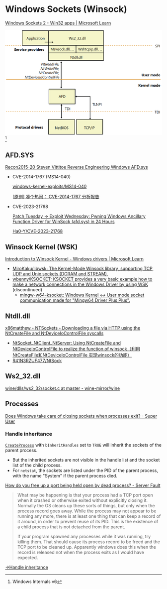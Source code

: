 # Windows Sockets (Winsock)
[Windows Sockets 2 - Win32 apps | Microsoft Learn](https://learn.microsoft.com/en-us/windows/win32/winsock/windows-sockets-start-page-2)

![](images/Winsock/image.png)[^winter]

## AFD.SYS
[Recon2015-20 Steven Vittitoe Reverse Engineering Windows AFD.sys](https://recon.cx/2015/slides/recon2015-20-steven-vittitoe-Reverse-Engineering-Windows-AFD-sys.pdf)

- CVE-2014-1767 (MS14-040)
  
  [windows-kernel-exploits/MS14-040](https://github.com/SecWiki/windows-kernel-exploits/blob/master/MS14-040/README.md)

  [\[原创\] 凑个热闹： CVE-2014-1767 分析报告](https://github.com/CrackerCat/simpread/blob/e51f798a516c348f5abfeda1e197780275f66edd/md/%5B%E5%8E%9F%E5%88%9B%5D%20%E5%87%91%E4%B8%AA%E7%83%AD%E9%97%B9%EF%BC%9A%20CVE-2014-1767%20%E5%88%86%E6%9E%90%E6%8A%A5%E5%91%8A.md)

- CVE-2023-21768

  [Patch Tuesday -> Exploit Wednesday: Pwning Windows Ancillary Function Driver for WinSock (afd.sys) in 24 Hours](https://securityintelligence.com/x-force/patch-tuesday-exploit-wednesday-pwning-windows-ancillary-function-driver-winsock/)

  [Ha0-Y/CVE-2023-21768](https://github.com/Ha0-Y/CVE-2023-21768/blob/cb62f87ceb3bc19ebb426e0863fb5ded2bb22f8a/CVE-2023-21768.md)

## Winsock Kernel (WSK)
[Introduction to Winsock Kernel - Windows drivers | Microsoft Learn](https://learn.microsoft.com/en-us/windows-hardware/drivers/network/introduction-to-winsock-kernel)

- [MiroKaku/libwsk: The Kernel-Mode Winsock library, supporting TCP, UDP and Unix sockets (DGRAM and STREAM).](https://github.com/MiroKaku/libwsk)
- [wbenny/KSOCKET: KSOCKET provides a very basic example how to make a network connections in the Windows Driver by using WSK](https://github.com/wbenny/KSOCKET) (discontinued)
  - [mingw-w64-ksocket: Windows Kernel <-> User mode socket communication made for "Mingw64 Driver Plus Plus".](https://github.com/utoni/mingw-w64-ksocket)

## Ntdll.dll
[x86matthew - NTSockets - Downloading a file via HTTP using the NtCreateFile and NtDeviceIoControlFile syscalls](https://www.x86matthew.com/view_post?id=ntsockets)

- [NtSocket\_NtClient\_NtServer: Using NtCreateFile and NtDeviceIoControlFile to realize the function of winsock（利用NtCreateFile和NtDeviceIoControlFile 实现winsock的功能）](https://github.com/A-Normal-User/NtSocket_NtClient_NtServer)
- [R41N3RZUF477/NtSock](https://github.com/R41N3RZUF477/NtSock)

## Ws2_32.dll
[wine/dlls/ws2\_32/socket.c at master - wine-mirror/wine](https://github.com/wine-mirror/wine/blob/master/dlls/ws2_32/socket.c)

## Processes
[Does Windows take care of closing sockets when processes exit? - Super User](https://superuser.com/questions/375604/does-windows-take-care-of-closing-sockets-when-processes-exit)

### Handle inheritance
[`CreateProcess`](https://learn.microsoft.com/en-us/windows/win32/api/processthreadsapi/nf-processthreadsapi-createprocessa) with `bInheritHandles` set to `TRUE` will inherit the sockets of the parent process.
- But the inherited sockets are not visible in the handle list and the socket list of the child process.
- For `netstat`, the sockets are listed under the PID of the parent process, with the name "System" if the parent process died.

[How do you free up a port being held open by dead process? - Server Fault](https://serverfault.com/questions/181015/how-do-you-free-up-a-port-being-held-open-by-dead-process)
> What may be happening is that your process had a TCP port open when it crashed or otherwise exited without explicitly closing it. Normally the OS cleans up these sorts of things, but only when the process record goes away. While the process may not appear to be running any more, there is at least one thing that can keep a record of it around, in order to prevent reuse of its PID. This is the existence of a child process that is not detached from the parent.
>
> If your program spawned any processes while it was running, try killing them. That should cause its process record to be freed and the TCP port to be cleaned up. Apparently windows does this when the record is released not when the process exits as I would have expected.

[→Handle inheritance](https://github.com/Chaoses-Ib/Windows/blob/main/Kernel/Objects/README.md#handle-inheritance)


[^winter]: Windows Internals v6